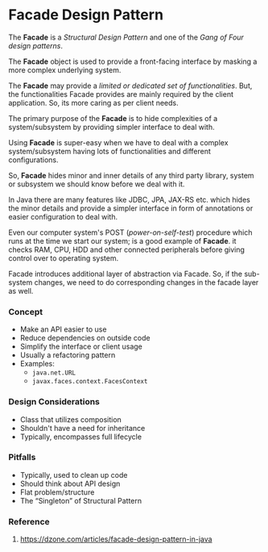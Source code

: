 # Facade Design Pattern

The **Facade** is a _Structural Design Pattern_ and one of the _Gang of Four design patterns_.

The **Facade** object is used to provide a front-facing interface by masking a more complex underlying system.

The **Facade** may provide a _limited or dedicated set of functionalities_. But, the functionalities Facade provides are mainly
 required by the client application. So, its more caring as per client needs.

The primary purpose of the **Facade** is to hide complexities of a system/subsystem by providing simpler interface to deal with.

Using **Facade** is super-easy when we have to deal with a complex system/subsystem having lots of functionalities and different configurations.

So, **Facade** hides minor and inner details of any third party library, system or subsystem we should know before we deal with it.

In Java there are many features like JDBC, JPA, JAX-RS etc. which hides the minor details and provide a simpler interface
 in form of annotations or easier configuration to deal with.

Even our computer system's POST (_power-on-self-test_) procedure which runs at the time we start our system; is a good
example of **Facade**. it checks RAM, CPU, HDD and other connected peripherals before giving control over to operating system.

Facade introduces additional layer of abstraction via Facade. So, if the sub-system changes, we need to do corresponding
changes in the facade layer as well.

### Concept

* Make an API easier to use
* Reduce dependencies on outside code
* Simplify the interface or client usage
* Usually a refactoring pattern
* Examples:
    * `java.net.URL`
    * `javax.faces.context.FacesContext`

### Design Considerations

* Class that utilizes composition
* Shouldn't have a need for inheritance
* Typically, encompasses full lifecycle

### Pitfalls

* Typically, used to clean up code
* Should think about API design
* Flat problem/structure
* The “Singleton” of Structural Pattern

### Reference

1. https://dzone.com/articles/facade-design-pattern-in-java